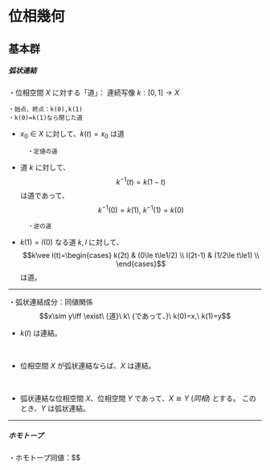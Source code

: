 # 位相幾何

## 基本群

##### 弧状連結

・位相空間 $X$ に対する「道」： 連続写像 $k:[0,1]\to X$

    ・始点、終点：k(0),k(1)
    ・k(0)=k(1)なら閉じた道

- $x_0\in X$ に対して、$k(t)=x_0$ は道

        ・定値の道

- 道 $k$ に対して、$$k^{-1}(t)=k(1-t)$$ は道であって、$$k^{-1}(0)=k(1),\ k^{-1}(1)=k(0)$$

        ・逆の道

- $k(1)=l(0)$ なる道 $k,l$ に対して、$$k\vee l(t)=\begin{cases}
k(2t)  & (0\le t\le1/2)  \\
l(2t-1) & (1/2\le t\le1) \\
\end{cases}$$ は道。

---

 ・弧状連結成分：同値関係 $$x\sim y\iff \exist\ {道}\ k\ {であって、}\ k(0)=x,\ k(1)=y$$

 - $k(I)$ は連結。
  <br>

 - 位相空間 $X$ が弧状連結ならば、$X$ は連結。
  <br>

 - 弧状連結な位相空間 $X$、位相空間 $Y$ であって、$X\cong Y\ ({同相})$ とする。
 このとき、$Y$ は弧状連結。

 ---

 ##### ホモトープ

 ・ホモトープ同値：$$
